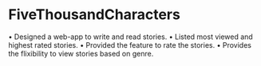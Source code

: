# FiveThousandCharacters

•	Designed a web-app to write and read stories.
•	Listed most viewed and highest rated stories.
•	Provided the feature to rate the stories.
•	Provides the flixibility to view stories based on genre.
